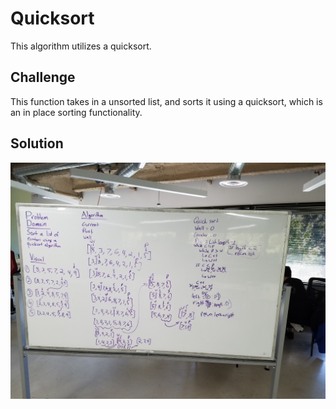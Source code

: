 # Quicksort
This algorithm utilizes a quicksort.

## Challenge
This function takes in a unsorted list, and sorts it using a quicksort, which is an in place sorting functionality.

## Solution
![Whiteboarding](../../assets/37_quick_sort.jpg)
